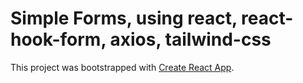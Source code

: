 # Simple Forms, using react, react-hook-form, axios, tailwind-css

This project was bootstrapped with [Create React App](https://github.com/facebook/create-react-app).
